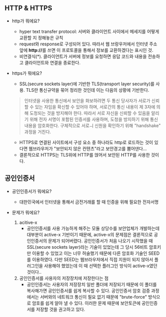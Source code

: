 ## HTTP & HTTPS

* http가 뭐에요?
	- hyper text transfer protocol: 서버와 클라이언트 사이에서 메세지를 어떻게 교환할 지 정해놓은 규칙
	- request와 response로 구성되어 있다. 따라서 웹 브랑우저에서 인터넷 주소 앞에 <b>http://</b>를 쓰면 이 프로토콜을 통해서 정보를 교환하겠다는 표시인 것.
	- 비연결식(*). 클라이언트가 서버에 정보를 요청하면 응답 코드와 내용을 전송하고 클라이언트와 연결을 종료한다. 


* https가 뭐에요?
	- SSL(secure sockets layer)에 기반한 TLS(transport layer security)를 사용. TLS란 통신규약을 묶어 정리한 것인데 이는 다음의 상황에 기반한다.
	
	> 인터넷을 사용한 통신에서 보안을 화보하려면 두 통신 당사자가 서로가 신뢰할 수 있는 자임을 확신할 수 있어야 하며, 서로간의 통신 내용이 제 3자에 의해 도청되는 것을 방지해야 한다. 따라서 서로 자신을 신뢰할 수 있음을 알리기 위해 전자 서명이 포함된 인증서를 사용하며, 도청을 방지하기 위해 통신 내용을 암호화한다. 구체적으로 서로ㅢ 신원을 확인하기 위해 "handshake" 과정을 거친다.
	
	- HTTPS로 연결된 사이트에서 구성 요소 중 하나라도 http로 로드하는 것이 있다면 웹브라우저가 "보안되지 않은 컨텐츠"라고 보안경고를 뿜어댄다...
	- 결론적으로 HTTPS는 TLS위에 HTTP를 얹어서 보안된 HTTP를 사용한 것이다.

## 공인인증서

* 공인인증서가 뭐에요?
	- 대한민국에서 인터넷을 통해서 금전거래를 할 때 인증을 위해 필요한 전자서명

* 문제가 뭐에요?
	1. acitive-x
		- 공인인증서를 사용 가능하게 해주는 모듈 상당수를 보안업체가 개발하는데 대부분이 active-x 기반이기 때문에, active-x의 문제점은 결론적으로 공인인증서의 문제가 되어버렸다. 공인인증서가 처음 나오기 시작했을 때 SSL(secure sockets layer)라는 기술이 있었는데 그 당시 56비트 암호키만 이용할 수 있었고 이는 너무 허술했기 때문에 다른 암호화 기술인 SEED를 이용하였다. 다만 SEED는 웹브라우저에서 직접 지원이 되지 않아서 플러그인을 사용해야 했었는데 이 때 선택한 플러그인 방식이 active-x였던 것이다..
	2. 공인인증서를 사용자의 저장장치에 저장한다는 점
		- 공인인증서는 사용자의 저장장치 일반 폴더에 저장되기 때문에 이 폴더를 복사해가면 공인인증서를 쉽게 복사할 수 있다. 공인인증서 암호 검증 과정에서는 서버와의 네트워크 통신이 필요 없기 때문에 "brute-force" 방식으로 암호를 쉽게 알아 낼 수 있다. 이러한 문제 때문에 보안토큰에 공인인증서를 저장할 것을 권고하고 있다. 